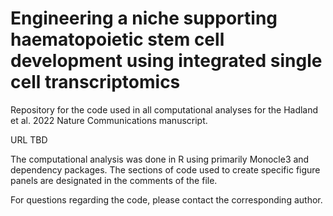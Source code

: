# Engineering a niche supporting haematopoietic stem cell development using integrated single cell transcriptomics
Repository for the code used in all computational analyses for the Hadland et al. 2022 Nature Communications manuscript.

URL TBD

The computational analysis was done in R using primarily Monocle3 and dependency packages.
The sections of code used to create specific figure panels are designated in the comments of the file.

For questions regarding the code, please contact the corresponding author.
